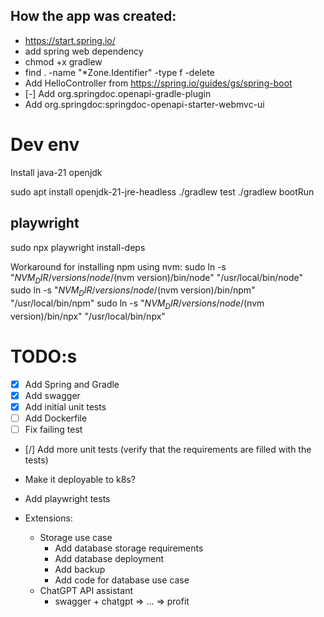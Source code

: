 ## How the app was created:
- https://start.spring.io/
- add spring web dependency
- chmod +x gradlew
- find . -name "*Zone.Identifier" -type f -delete
- Add HelloController from https://spring.io/guides/gs/spring-boot
- [-] Add org.springdoc.openapi-gradle-plugin
- Add org.springdoc:springdoc-openapi-starter-webmvc-ui

# Dev env

Install java-21 openjdk

sudo apt install openjdk-21-jre-headless
./gradlew test
./gradlew bootRun


## playwright


sudo npx playwright install-deps

Workaround for installing npm using nvm:
sudo ln -s "$NVM_DIR/versions/node/$(nvm version)/bin/node" "/usr/local/bin/node"
sudo ln -s "$NVM_DIR/versions/node/$(nvm version)/bin/npm" "/usr/local/bin/npm"
sudo ln -s "$NVM_DIR/versions/node/$(nvm version)/bin/npx" "/usr/local/bin/npx"

# TODO:s

- [X] Add Spring and Gradle
- [X] Add swagger
- [X] Add initial unit tests
- [ ] Add Dockerfile
- [ ] Fix failing test
- [/] Add more unit tests
    (verify that the requirements are filled with the tests)
- Make it deployable to k8s?
- Add playwright tests

- Extensions:
    - Storage use case
        - Add database storage requirements
        - Add database deployment
        - Add backup
        - Add code for database use case
    - ChatGPT API assistant
        - swagger + chatgpt => ... => profit
